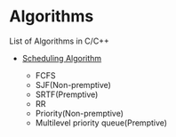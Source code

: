 # Algorithms

List of Algorithms in C/C++

* [Scheduling Algorithm](https://github.com/priyanshuN/Algorithms/tree/master/Scheduling%20Algorithm)

   - FCFS
   - SJF(Non-premptive)
   - SRTF(Premptive)
   - RR
   - Priority(Non-premptive)
   - Multilevel priority queue(Premptive)
 